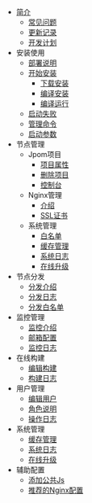 * [简介]()
    * [常见问题](FQA/FQA.md)
    * [更新记录](CHANGELOG)
    * [开发计划](PLANS)
* 安装使用
    * [部署说明](安装使用/部署说明.md)
    * [开始安装](安装使用/开始安装.md)
        * [下载安装](安装使用/安装/下载安装.md)
        * [编译安装](安装使用/安装/编译安装.md)
        * [编译运行](安装使用/安装/编译运行.md)
    * [启动失败](安装使用/启动失败.md)
    * [管理命令](安装使用/管理命令.md)
    * [启动参数](安装使用/启动参数.md)
* 节点管理
    * Jpom项目
        * [项目属性](节点管理/项目管理/项目属性.md)
        * [删除项目](节点管理/项目管理/删除项目.md)
        * [控制台](节点管理/项目管理/控制台.md)
    * Nginx管理
        * [介绍](节点管理/nginx管理/介绍.md)
        * [SSL证书](节点管理/nginx管理/ssl介绍.md)
    * 系统管理
        * [白名单](节点管理/系统管理/白名单目录.md)
        * [缓存管理](节点管理/系统管理/缓存管理.md)
        * [系统日志](系统管理/系统日志.md)
        * [在线升级](系统管理/在线升级.md)
* 节点分发
    * [分发介绍](节点分发/分发介绍.md)
    * [分发日志](节点分发/分发日志.md)
    * [分发白名单](节点分发/分发白名单.md)
* 监控管理
    * [监控介绍](监控管理/监控简绍.md)
    * [邮箱配置](系统管理/邮箱配置.md)
    * [监控日志](监控管理/监控日志.md)
* 在线构建
    * [编辑构建](在线构建/编辑构建.md)
    * [构建日志](在线构建/构建日志.md)
* 用户管理
    * [编辑用户](用户管理/编辑用户.md)
    * [角色说明](用户管理/用户角色.md)
    * [操作日志](用户管理/操作日志.md)
* 系统管理
    * [缓存管理](系统管理/缓存管理.md)
    * [系统日志](系统管理/系统日志.md)
    * [在线升级](系统管理/在线升级.md)
* 辅助配置
    * [添加公共Js](辅助配置/公共Js脚本.md)
    * [推荐的Nginx配置](辅助配置/nginx-config.md)
